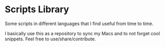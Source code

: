 # Scripts Library

Some scripts in different languages that I find useful from time to time.

I basically use this as a repository to sync my Macs and to not forget cool snippets. Feel free to use/share/contribute.